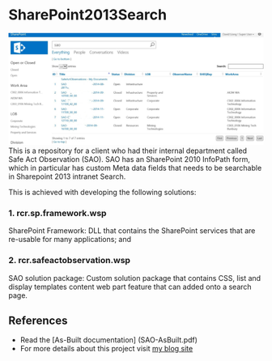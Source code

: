 # SharePoint2013Search
![Sharepoint 2013 Enterprise Search](Background.png)
This is a repository for a client who had their internal department called Safe Act Observation (SAO).
SAO has an SharePoint 2010 InfoPath form, which in particular has custom Meta data fields that needs to be searchable in Sharepoint 2013 intranet Search. 

This is achieved with developing the following solutions:
### 1. rcr.sp.framework.wsp
SharePoint Framework: DLL that contains the SharePoint services that are re-usable for many applications; and

### 2. rcr.safeactobservation.wsp
SAO solution package: Custom solution package that contains CSS, list and display templates content web part feature that can added onto a search page.

## References
- Read the [As-Built documentation] (SAO-AsBuilt.pdf)
- For more details about this project visit [my blog site](https://davidliong.wordpress.com/case-studies/enterprise-search/)
